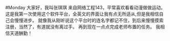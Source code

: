#Monday
大家好，我叫张琪琪
来自网络工程143，平常喜欢看看动漫做做运动。
这是我第一次使用这个软件平台，全英文的界面让我有点无所适从,但是我相信自己会慢慢进步。
就像我从刚听说这个平台时的连名字都记不住，到后来慢慢摸索注册，当然了，有道就没有离过手。
再到现在一点点完成老师布置的任务。
    我相信天道酬勤！
